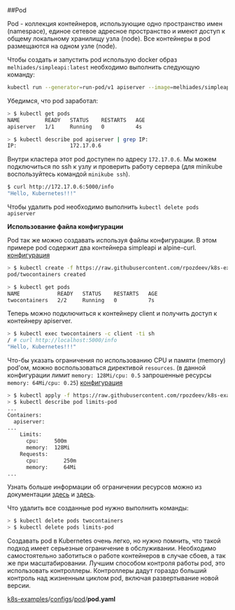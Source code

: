 ##Pod

Pod - коллекция контейнеров, использующие одно пространство имен (namespace), единое сетевое адресное пространство и имеют доступ к общему локальному хранилищу узла (node). Все контейнеры в pod размещаются на одном узле (node).

Чтобы создать и запустить pod использую docker образ `melhiades/simpleapi:latest` необходимо выполнить следующую команду:

```bash
kubectl run --generator=run-pod/v1 apiserver --image=melhiades/simpleapi:latest
```

Убедимся, что pod заработал:

```bash
> $ kubectl get pods                                                                                                                
NAME        READY   STATUS    RESTARTS   AGE
apiserver   1/1     Running   0          4s

> $ kubectl describe pod apiserver | grep IP:                                                                                       
IP:                 172.17.0.6
```

Внутри кластера этот pod доступен по адресу `172.17.0.6`. Мы можем подключиться по ssh к узлу и проверить работу сервера (для minikube воспользуйтесь командой `minikube ssh`). 

```bash
$ curl http://172.17.0.6:5000/info
"Hello, Kubernetes!!!"
```

Чтобы удалить pod необходимо выполнить ```kubectl delete pods apiserver```

**Использование файла конфигурации**

Pod так же можно создавать используя файлы конфигурации. В этом примере pod содержит два контейнера simpleapi и alpine-curl. [конфигурация](https://raw.githubusercontent.com/rpozdeev/k8s-examples/master/configs/pod/pod.yaml)

```bash
> $ kubectl create -f https://raw.githubusercontent.com/rpozdeev/k8s-examples/master/configs/pod/pod.yaml
pod/twocontainers created

> $ kubectl get pods                                                                                                
NAME            READY   STATUS    RESTARTS   AGE
twocontainers   2/2     Running   0          7s
```

Теперь можно подключиться к контейнеру client и получить доступ к контейнеру apiserver.

```bash
> $ kubectl exec twocontainers -c client -ti sh                                                                         
/ # curl http://localhost:5000/info
"Hello, Kubernetes!!!"
```

Что-бы указать ограничения по использованию CPU и памяти (memory) pod'ом, можно воспользоваться директивой `resources`. (в данной конфигурации лимит `memory: 128Mi/cpu: 0.5` запрошенные ресурсы `memory: 64Mi/cpu: 0.25`)  [конфигурация](https://raw.githubusercontent.com/rpozdeev/k8s-examples/master/configs/pod/limits-pod.yaml)

```bash
> $ kubectl apply -f https://raw.githubusercontent.com/rpozdeev/k8s-examples/master/configs/pod/limits-pod.yaml
> $ kubectl describe pod limits-pod  
...
Containers:
  apiserver:
...
    Limits:
      cpu:     500m
      memory:  128Mi
    Requests:
      cpu:        250m
      memory:     64Mi
...
```

Узнать больше информации об ограничении ресурсов можно из документации [здесь](https://kubernetes.io/docs/tasks/configure-pod-container/assign-memory-resource/) и [здесь](https://kubernetes.io/docs/concepts/configuration/manage-compute-resources-container/).

Что удалить все созданные pod нужно выполнить команды:

```bash
> $ kubectl delete pods twocontainers
> $ kubectl delete pods limits-pod
```

Создавать pod в Kubernetes очень легко, но нужно помнить, что такой подход имеет серьезные ограничение в обслуживании. Необходимо самостоятельно заботиться о работе контейнеров в случае сбоев, а так же при масштабировании. Лучшим способом контроля работы pod, это использовать контроллеры. Контроллеры дадут гораздо больший контроль над жизненным циклом pod, включая развертывание новой версии.

[k8s-examples](https://github.com/rpozdeev/k8s-examples)/[configs](https://github.com/rpozdeev/k8s-examples/tree/master/configs)/[pod](https://github.com/rpozdeev/k8s-examples/tree/master/configs/pod)/**pod.yaml**